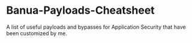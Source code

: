 # Banua-Payloads-Cheatsheet
A list of useful payloads and bypasses for Application Security that have been customized by me.
